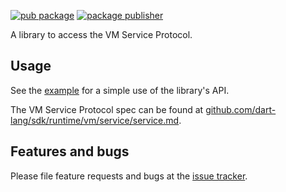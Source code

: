 [![pub package](https://img.shields.io/pub/v/vm_service.svg)](https://pub.dev/packages/vm_service)
[![package publisher](https://img.shields.io/pub/publisher/vm_service.svg)](https://pub.dev/packages/vm_service/publisher)

A library to access the VM Service Protocol.

## Usage

See the
[example](https://github.com/dart-lang/sdk/blob/main/pkg/vm_service/example/vm_service_tester.dart)
for a simple use of the library's API.

The VM Service Protocol spec can be found at
[github.com/dart-lang/sdk/runtime/vm/service/service.md](https://github.com/dart-lang/sdk/blob/main/runtime/vm/service/service.md).

## Features and bugs

Please file feature requests and bugs at the [issue tracker][tracker].

[tracker]: https://github.com/dart-lang/sdk/issues
